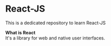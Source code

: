 # React-JS
This is a dedicated repository to learn React-JS

**What is React**
<br>
It's a library for web and native user interfaces.
</br>